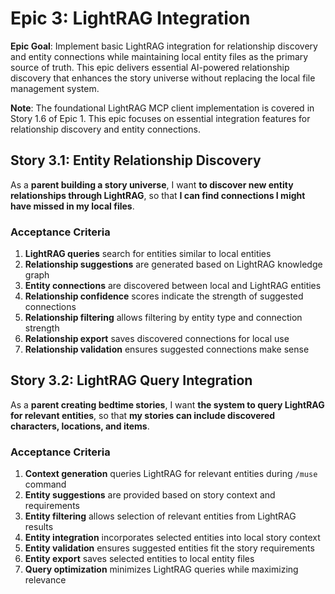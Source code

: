 # Epic 3: LightRAG Integration

**Epic Goal**: Implement basic LightRAG integration for relationship discovery and entity connections while maintaining local entity files as the primary source of truth. This epic delivers essential AI-powered relationship discovery that enhances the story universe without replacing the local file management system.

**Note**: The foundational LightRAG MCP client implementation is covered in Story 1.6 of Epic 1. This epic focuses on essential integration features for relationship discovery and entity connections.

## Story 3.1: Entity Relationship Discovery

As a **parent building a story universe**,
I want **to discover new entity relationships through LightRAG**,
so that **I can find connections I might have missed in my local files**.

### Acceptance Criteria

1. **LightRAG queries** search for entities similar to local entities
2. **Relationship suggestions** are generated based on LightRAG knowledge graph
3. **Entity connections** are discovered between local and LightRAG entities
4. **Relationship confidence** scores indicate the strength of suggested connections
5. **Relationship filtering** allows filtering by entity type and connection strength
6. **Relationship export** saves discovered connections for local use
7. **Relationship validation** ensures suggested connections make sense

## Story 3.2: LightRAG Query Integration

As a **parent creating bedtime stories**,
I want **the system to query LightRAG for relevant entities**,
so that **my stories can include discovered characters, locations, and items**.

### Acceptance Criteria

1. **Context generation** queries LightRAG for relevant entities during `/muse` command
2. **Entity suggestions** are provided based on story context and requirements
3. **Entity filtering** allows selection of relevant entities from LightRAG results
4. **Entity integration** incorporates selected entities into local story context
5. **Entity validation** ensures suggested entities fit the story requirements
6. **Entity export** saves selected entities to local entity files
7. **Query optimization** minimizes LightRAG queries while maximizing relevance

